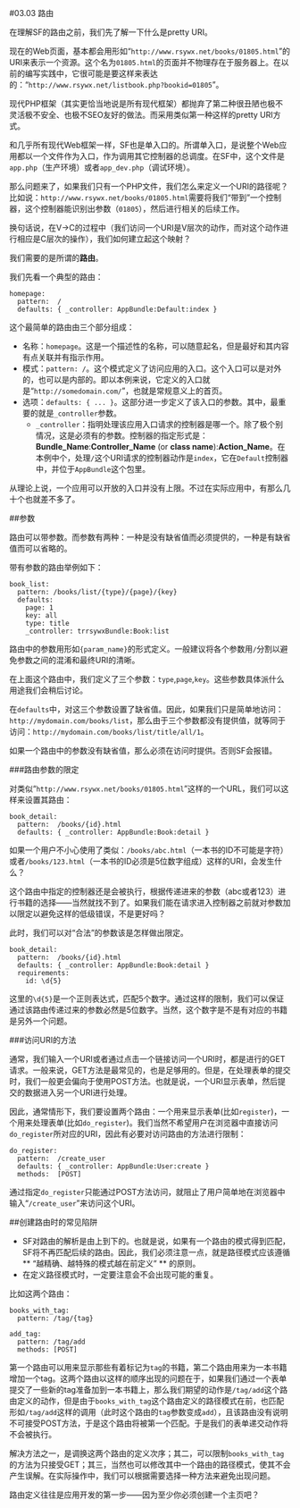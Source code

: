 #03.03 路由

在理解SF的路由之前，我们先了解一下什么是pretty URI。

现在的Web页面，基本都会用形如“`http://www.rsywx.net/books/01805.html`”的URI来表示一个资源。这个名为`01805.html`的页面并不物理存在于服务器上。在以前的编写实践中，它很可能是要这样来表达的：“`http://www.rsywx.net/listbook.php?bookid=01805`”。

现代PHP框架（其实更恰当地说是所有现代框架）都抛弃了第二种很丑陋也极不灵活极不安全、也极不SEO友好的做法。而采用类似第一种这样的pretty URI方式。

和几乎所有现代Web框架一样，SF也是单入口的。所谓单入口，是说整个Web应用都以一个文件作为入口，作为调用其它控制器的总调度。在SF中，这个文件是`app.php`（生产环境）或者`app_dev.php`（调试环境）。

那么问题来了，如果我们只有一个PHP文件，我们怎么来定义一个URI的路径呢？比如说：`http://www.rsywx.net/books/01805.html`需要将我们“带到”一个控制器，这个控制器能识别出参数（`01805`），然后进行相关的后续工作。

换句话说，在V->C的过程中（我们访问一个URI是V层次的动作，而对这个动作进行相应是C层次的操作），我们如何建立起这个映射？

我们需要的是所谓的**路由**。

我们先看一个典型的路由：

```
homepage:
  pattern:  /
  defaults: { _controller: AppBundle:Default:index }
```

这个最简单的路由由三个部分组成：

* 名称：`homepage`。这是一个描述性的名称，可以随意起名，但是最好和其内容有点关联并有指示作用。
* 模式：`pattern: /`。这个模式定义了访问应用的入口。这个入口可以是对外的，也可以是内部的。即以本例来说，它定义的入口就是“`http://somedomain.com/`”，也就是常规意义上的首页。
* 选项：`defaults: { ... }`。这部分进一步定义了该入口的参数。其中，最重要的就是`_controller`参数。
	* `_controller`：指明处理该应用入口请求的控制器是哪一个。除了极个别情况，这是必须有的参数。控制器的指定形式是：**Bundle_Name**:**Controller_Name** (or **class name**):**Action_Name**。在本例中个，处理`/`这个URI请求的控制器动作是`index`，它在`Default`控制器中，并位于`AppBundle`这个包里。

从理论上说，一个应用可以开放的入口并没有上限。不过在实际应用中，有那么几十个也就差不多了。

##参数

路由可以带参数。而参数有两种：一种是没有缺省值而必须提供的，一种是有缺省值而可以省略的。

带有参数的路由举例如下：

```
book_list:
  pattern: /books/list/{type}/{page}/{key}
  defaults:
    page: 1
    key: all
    type: title
    _controller: trrsywxBundle:Book:list
```

路由中的参数用形如`{param_name}`的形式定义。一般建议将各个参数用`/`分割以避免参数之间的混淆和最终URI的清晰。

在上面这个路由中，我们定义了三个参数：`type`,`page`,`key`。这些参数具体派什么用途我们会稍后讨论。

在`defaults`中，对这三个参数设置了缺省值。因此，如果我们只是简单地访问：`http://mydomain.com/books/list`，那么由于三个参数都没有提供值，就等同于访问：`http://mydomain.com/books/list/title/all/1`。

如果一个路由中的参数没有缺省值，那么必须在访问时提供。否则SF会报错。

###路由参数的限定

对类似“`http://www.rsywx.net/books/01805.html`”这样的一个URL，我们可以这样来设置其路由：

```
book_detail:
  pattern:  /books/{id}.html
  defaults: { _controller: AppBundle:Book:detail }
```

如果一个用户不小心使用了类似：`/books/abc.html`（一本书的ID不可能是字符）或者`/books/123.html`（一本书的ID必须是5位数字组成）这样的URI，会发生什么？

这个路由中指定的控制器还是会被执行，根据传递进来的参数（abc或者123）进行书籍的选择——当然就找不到了。如果我们能在请求进入控制器之前就对参数加以限定以避免这样的低级错误，不是更好吗？

此时，我们可以对“合法”的参数该是怎样做出限定。

```
book_detail:
  pattern:  /books/{id}.html
  defaults: { _controller: AppBundle:Book:detail }
  requirements:
    id: \d{5}
```

这里的`\d{5}`是一个正则表达式，匹配5个数字。通过这样的限制，我们可以保证通过该路由传递过来的参数必然是5位数字。当然，这个数字是不是有对应的书籍是另外一个问题。

###访问URI的方法

通常，我们输入一个URI或者通过点击一个链接访问一个URI时，都是进行的GET请求。一般来说，GET方法是最常见的，也是足够用的。但是，在处理表单的提交时，我们一般更会偏向于使用POST方法。也就是说，一个URI显示表单，然后提交的数据进入另一个URI进行处理。

因此，通常情形下，我们要设置两个路由：一个用来显示表单(比如`register`)，一个用来处理表单(比如`do_register`)。我们当然不希望用户在浏览器中直接访问`do_register`所对应的URI，因此有必要对访问路由的方法进行限制：

```
do_register:
  pattern:  /create_user
  defaults: { _controller: AppBundle:User:create }
  methods:  [POST]
```
通过指定`do_register`只能通过POST方法访问，就阻止了用户简单地在浏览器中输入“`/create_user`”来访问这个URI。

##创建路由时的常见陷阱

* SF对路由的解析是由上到下的。也就是说，如果有一个路由的模式得到匹配，SF将不再匹配后续的路由。因此，我们必须注意一点，就是路径模式应该遵循** “越精确、越特殊的模式越在前定义” ** 的原则。
* 在定义路径模式时，一定要注意会不会出现可能的重复。

比如这两个路由：

```
books_with_tag:
  pattern: /tag/{tag}

add_tag:
  pattern: /tag/add
  methods: [POST]
```

第一个路由可以用来显示那些有着标记为`tag`的书籍，第二个路由用来为一本书籍增加一个tag。这两个路由以这样的顺序出现的问题在于，如果我们通过一个表单提交了一些新的tag准备加到一本书籍上，那么我们期望的动作是`/tag/add`这个路由定义的动作，但是由于`books_with_tag`这个路由定义的路径模式在前，也匹配形如`/tag/add`这样的调用（此时这个路由的`tag`参数变成`add`），且该路由没有说明不可接受POST方法，于是这个路由将被第一个匹配。于是我们的表单递交动作将不会被执行。

解决方法之一，是调换这两个路由的定义次序；其二，可以限制`books_with_tag`的方法为只接受GET；其三，当然也可以修改其中一个路由的路径模式，使其不会产生误解。在实际操作中，我们可以根据需要选择一种方法来避免出现问题。

路由定义往往是应用开发的第一步——因为至少你必须创建一个主页吧？
